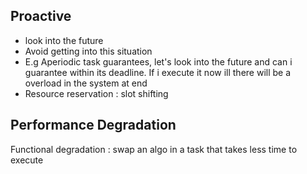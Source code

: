## Proactive 
- look into the future 
- Avoid getting into this situation 
- E.g Aperiodic task guarantees, let's look into the future and can i guarantee within its deadline. If i execute it now ill there will be a overload in the system at end 
- Resource reservation : slot shifting 

## Performance Degradation 
Functional degradation  : swap an algo in a task that takes less time to execute 